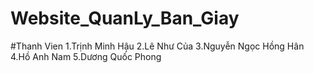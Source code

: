 # Website_QuanLy_Ban_Giay
#Thanh Vien
1.Trịnh Minh Hậu
2.Lê Như Của
3.Nguyễn Ngọc Hồng Hân
4.Hồ Anh Nam
5.Dương Quốc Phong
